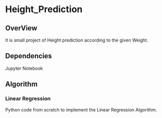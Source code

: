 # Height_Prediction
## OverView
It is small project of Height prediction according to the given Weight.
## Dependencies
Jupyter Notebook
## Algorithm
### Linear Regression
Python code from scratch to implement the Linear Regression Algorithm. 
